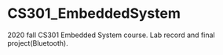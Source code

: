 # CS301_EmbeddedSystem
2020 fall CS301 Embedded System course.
Lab record and final project(Bluetooth).
